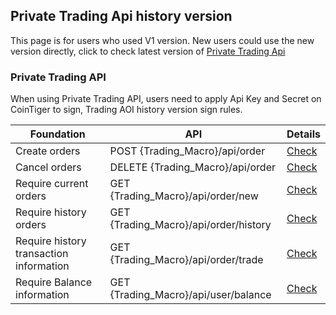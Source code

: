 ## Private Trading Api history version

This page is for users who used V1 version. New users could use the new version directly, click to check latest version of [Private Trading Api](/cointiger/api-docs-en/wiki/REST-Api-List)

### Private Trading API

When using Private Trading API, users need to apply Api Key and Secret on CoinTiger to sign, Trading AOI history version sign rules.

| Foundation                              | API                                   | Details                                                      |
| --------------------------------------- | ------------------------------------- | ------------------------------------------------------------ |
| Create orders                           | POST {Trading_Macro}/api/order        | [Check](/cointiger/api-docs-en/wiki/Trading-Create-Order)    |
| Cancel orders                           | DELETE {Trading_Macro}/api/order      | [Check](/cointiger/api-docs-en/wiki/Trading-Cancel-Order)    |
| Require current orders                  | GET {Trading_Macro}/api/order/new     | [Check](/cointiger/api-docs-en/wiki/Trading-Get-The-Current-Commission) |
| Require history orders                  | GET {Trading_Macro}/api/order/history | [Check](/cointiger/api-docs-en/wiki/Trading-Get-The-History-Commissioned) |
| Require history transaction information | GET {Trading_Macro}/api/order/trade   | [Check](/cointiger/api-docs-en/wiki/Trading-Get-The-Transaction-Record) |
| Require Balance information             | GET {Trading_Macro}/api/user/balance  | [Check](/cointiger/api-docs-en/wiki/Trading-Get-The-Fund-Information) |

 

 
